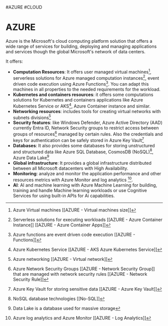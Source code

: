 #AZURE #CLOUD 
# AZURE 

Azure is the Microsoft's cloud computing platform solution that offers a wide range of services for building, deploying and managing applications and services though the global Microsoft's network of data centers. 

It offers: 

* **Computation Resources**: It offers user managed virtual machines[^1], serverless solutions for Azure managed computation instances[^2], event driven code execution using Azure Functions[^3]. You can adapt this machines in all properties to the needed requirements for the workload. 
* **Kubernetes and containers resources**: it offers some computations solutions for Kubernetes and containers applications like Azure Kubernetes Service or AKS[^5], Azure Container instance and similar.  
* **Networking resources**: includes tools for creating virtual networks with subnets divisions[^4]
* **Security features**: like Windows Defender, Azure Active Directory (AAD) currently Entra ID, Network Security groups to restrict access between groups of resources[^6] managed by certain rules. Also the credentials and keys for authentication can be safely stored in Azure Key Vault[^7]
* **Databases**: It also provides some databases for storing unstructured and structured data like Azure SQL Database, CosmosDB (NoSQL)[^8], Azure Data Lake[^9]
* **Global infrastructure**: It provides a global infrastructure distributed between all Microsoft datacenters with High Availability. 
* **Monitoring**: analyze and monitor the application performance and other resources metrics with Azure Monitor and log analytics [^10]. 
* **AI**: AI and machine learning with Azure Machine Learning for building, training and handle Machine learning workloads or use Cognitive Services for using built-in APIs for Ai capabilities. 

[^1]: Azure Virtual machines [[AZURE - Virtual machines size]]
[^2]: Serverless solutions for executing workloads [[AZURE - Azure Container Instance]] [[AZURE - Azure Container Apps]]
[^3]: Azure functions are event driven code execution [[AZURE - Functions]]
[^4]: Azure networking [[AZURE - Virtual network]]
[^5]: Azure Kubernetes Service [[AZURE - AKS Azure Kubernetes Service]]
[^6]: Azure Network Security Groups [[AZURE - Network Security Group]] that are managed with network security rules [[AZURE - Network Security Rule]]
[^7]: Azure Key Vault for storing sensitive data [[AZURE - Azure Key Vault]]
[^8]: NoSQL database technologies [[No-SQL]] 
[^9]: Data Lake is a database used for massive storage
[^10]: Azure log analytics and Azure Monitor [[AZURE - Log Analytics]]